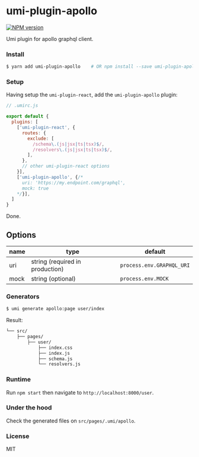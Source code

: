 # umi-plugin-apollo

[![NPM version](https://img.shields.io/npm/v/umi-plugin-apollo.svg?style=flat)](https://npmjs.org/package/umi-plugin-apollo)

Umi plugin for apollo graphql client.

### Install

```bash
$ yarn add umi-plugin-apollo    # OR npm install --save umi-plugin-apollo
```

### Setup

Having setup the `umi-plugin-react`, add the `umi-plugin-apollo` plugin:

```js
// .umirc.js

export default {
  plugins: [
    ['umi-plugin-react', {
      routes: {
        exclude: [
          /schema\.(js|jsx|ts|tsx)$/,
          /resolvers\.(js|jsx|ts|tsx)$/,
        ],
      },
      // other umi-plugin-react options
    }],
    ['umi-plugin-apollo', {/*
      uri: 'https://my.endpoint.com/graphql',
      mock: true
    */}],
  ]
}
```

Done.

## Options

| name                | type                             | default                     |
|---------------------|----------------------------------|-----------------------------|
| uri                 | string (required in production)  | `process.env.GRAPHQL_URI`   |
| mock                | string (optional)                | `process.env.MOCK`          |

### Generators

```bash
$ umi generate apollo:page user/index
```

Result:

```bash
└── src/
    ├── pages/
        ├── user/
            ├── index.css
            ├── index.js
            ├── schema.js
            └── resolvers.js
```

### Runtime

Run `npm start` then navigate to `http://localhost:8000/user`.

### Under the hood

Check the generated files on `src/pages/.umi/apollo`.

### License

MIT
